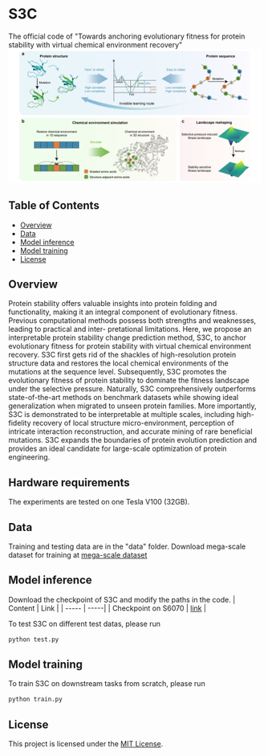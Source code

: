 # S3C
The official code of "Towards anchoring evolutionary fitness for protein stability with virtual chemical environment recovery"
![Our pipeline](./figs/fig1.png)

## Table of Contents
- [Overview](#overview)
- [Data](#data)
- [Model inference](#model-inference)
- [Model training](#model-training)
- [License](#license)

## Overview
Protein stability offers valuable insights into protein folding and functionality, making it an integral component of evolutionary fitness. Previous computational methods possess both strengths and weaknesses, leading to practical and inter- pretational limitations. Here, we propose an interpretable protein stability change prediction method, S3C, to anchor evolutionary fitness for protein stability with virtual chemical environment recovery. S3C first gets rid of the shackles of high-resolution protein structure data and restores the local chemical environments of the mutations at the sequence level. Subsequently, S3C promotes the evolutionary fitness of protein stability to dominate the fitness landscape under the selective pressure. Naturally, S3C comprehensively outperforms state-of-the-art methods on benchmark datasets while showing ideal generalization when migrated to unseen protein families. More importantly, S3C is demonstrated to be interpretable at multiple scales, including high-fidelity recovery of local structure micro-environment, perception of intricate interaction reconstruction, and accurate mining of rare beneficial mutations. S3C expands the boundaries of protein evolution prediction and provides an ideal candidate for large-scale optimization of protein engineering.
## Hardware requirements

The experiments are tested on one Tesla V100 (32GB).

## Data
Training and testing data are in the "data" folder.
Download mega-scale dataset for training at [mega-scale dataset](https://zenodo.org/records/7401275)

## Model inference
Download the checkpoint of S3C and modify the paths in the code.
| Content  | Link  |
| ----- | -----|
| Checkpoint on S6070 | [link](https://figshare.com/ndownloader/files/46044900) |

To test S3C on different test datas, please run
```python
python test.py
```
## Model training
To train S3C on downstream tasks from scratch, please run
```python
python train.py
```
## License
This project is licensed under the [MIT License](LICENSE).